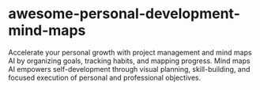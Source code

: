 # awesome-personal-development-mind-maps
Accelerate your personal growth with project management and mind maps AI by organizing goals, tracking habits, and mapping progress. Mind maps AI empowers self-development through visual planning, skill-building, and focused execution of personal and professional objectives.
